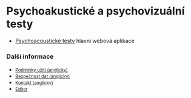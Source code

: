 # Psychoakustické a psychovizuální testy

  * [Psychoacoustické testy](/psychotest/) hlavní webová aplikace
  

### Další informace   
  * <small> [Podmínky užití (anglicky)](terms.md) </small>
  * <small> [Bezpečnost dat (anglicky)](security.md) </small>
  * <small> [Kontakt (anglicky)](contact.md) </small>
  * <small> [Editor](/psychotest/editor.html) </small>


